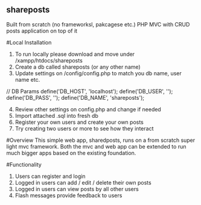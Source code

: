 ## shareposts
Built from scratch (no frameworksl, pakcagese etc.) PHP MVC with CRUD posts application on top of it

#Local Installation

1. To run locally please download and move under <your drive>/xampp/htdocs/shareposts
2. Create a db called shareposts (or any other name)
3. Update settings on /config/config.php to match you db name, user name etc.

  // DB Params
  define('DB_HOST', 'localhost');
  define('DB_USER', '');
  define('DB_PASS', '');
  define('DB_NAME', 'shareposts');
  
4. Review other settings on config.php and change if needed  
5. Import attached .sql into fresh db
6. Register your own users and create your own posts
7. Try creating two users or more to see how they interact

#Overview
This simple web app, sharedposts, runs on a from scratch super light mvc framework.
Both the mvc and web app can be extended to run much bigger apps based on the existing foundation.

#Functionality
1. Users can register and login
2. Logged in users can add / edit / delete their own posts
3. Logged in users can view posts by all other users
4. Flash messages provide feedback to users




